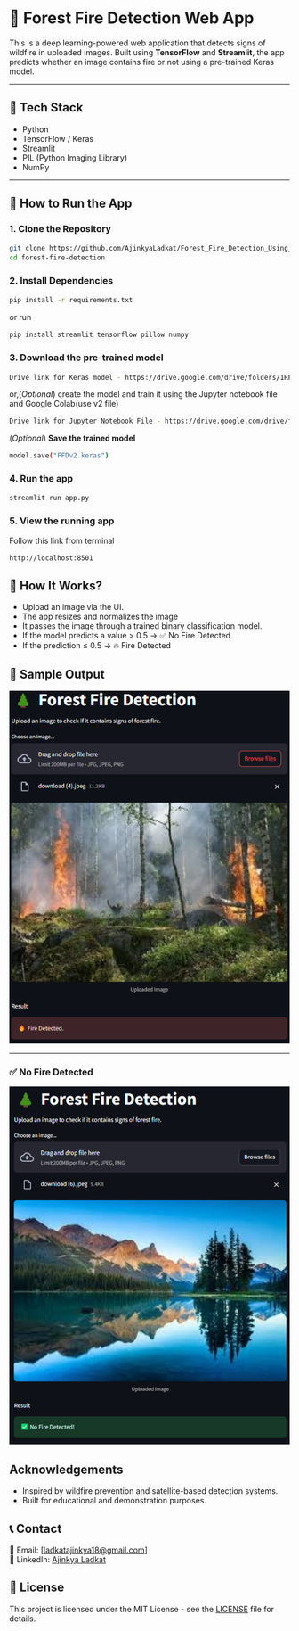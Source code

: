 # 🌲 Forest Fire Detection Web App

This is a deep learning-powered web application that detects signs of wildfire in uploaded images. Built using **TensorFlow** and **Streamlit**, the app predicts whether an image contains fire or not using a pre-trained Keras model.

---

## 🔧 Tech Stack

- Python 
- TensorFlow / Keras
- Streamlit
- PIL (Python Imaging Library)
- NumPy

---

## 🚀 How to Run the App

### 1. **Clone the Repository**

```bash
git clone https://github.com/AjinkyaLadkat/Forest_Fire_Detection_Using_DL.git
cd forest-fire-detection
```

### 2. **Install Dependencies**
```bash
pip install -r requirements.txt
```
or run 
```bash
pip install streamlit tensorflow pillow numpy
```

### 3. **Download the pre-trained model**
```bash
Drive link for Keras model - https://drive.google.com/drive/folders/1RPv3a1DYLTEwIJ08DuBr_z3yznls6oFC?usp=drive_link
```


or,(*Optional*) create the model and train it using the Jupyter notebook file and Google Colab(use v2 file)
```bash
Drive link for Jupyter Notebook File - https://drive.google.com/drive/folders/1GEEjrKLzNdZH2aW9zh3Ik8BeK1njUFt0?usp=drive_link
```


(*Optional*) **Save the trained model**
```bash
model.save("FFDv2.keras")
```


### 4. **Run the app**
```bash
streamlit run app.py
```


### 5. **View the running app**
Follow this link from terminal
```bash
http://localhost:8501
```


## 🔧 How It Works?

- Upload an image via the UI.
- The app resizes and normalizes the image
- It passes the image through a trained binary classification model.
- If the model predicts a value > 0.5 → ✅ No Fire Detected
- If the prediction ≤ 0.5 → 🔥 Fire Detected

## 📸 Sample Output

![Fire Detected](assets/fire.png)

 ---

### ✅ No Fire Detected
![No Fire Detected](assets/nofire.png)

##  Acknowledgements
- Inspired by wildfire prevention and satellite-based detection systems.
- Built for educational and demonstration purposes.

## 📞 Contact
📧 Email: [ladkatajinkya18@gmail.com]  
🔗 LinkedIn: [Ajinkya Ladkat](https://www.linkedin.com/in/ajinkya-ladkat-b14a39273/)


## 📝 License
This project is licensed under the MIT License - see the [LICENSE](LICENSE.txt) file for details.
